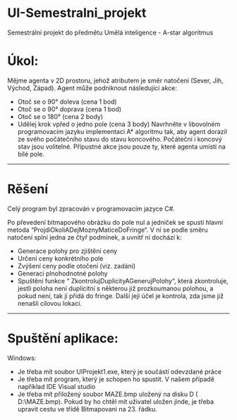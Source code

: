 # UI-Semestralni_projekt
Semestrální projekt do předmětu Umělá inteligence - A-star algoritmus

# Úkol:
Mějme agenta v 2D prostoru, jehož atributem je směr natočení (Sever, Jih, Východ, Západ). Agent může podniknout následující akce:
- Otoč se o 90° doleva (cena 1 bod)
- Otoč se o 90° doprava (cena 1 bod)
- Otoč se o 180° (cena 2 body)
- Udělej krok vpřed o jedno pole (cena 3 body)
Navrhněte v libovolném programovacím jazyku implementaci A* algoritmu tak, aby agent dorazil ze svého počátečního stavu do stavu koncového. Počáteční i koncový stav jsou volitelné. Přípustné akce jsou pouze ty, které agenta umístí na bílé pole.
**********
# Rěšení
Celý program byl zpracován v programovacím jazyce C#. 

Po převedení bitmapového obrázku do pole nul a jedniček se spustí hlavní metoda “ProjdiOkoliADejMoznyMaticeDoFringe“. V ní se podle směru natočení splní jedna ze čtyř podmínek, a uvnitř ní dochází k:
- Generace polohy pro zjištění ceny
- Určení ceny konkrétního pole
- Zvýšení ceny podle otočení (viz. zadání)
- Generaci plnohodnotné polohy
- Spuštění funkce “ ZkontrolujDuplicityAGenerujPolohy“, která zkontroluje, jestli poloha není duplicitní s některou již prozkoumanou polohou, a pokud není, tak jí přidá do fringe. Další její účel je kontrola, zda jsme již nenašli cílovou lokaci.

*****************************
# Spuštění aplikace:
Windows:
- Je třeba mít soubor UIProjekt1.exe, který je součástí odevzdané práce
- Je třeba mít program, který je schopen ho spustit. V našem případě například IDE Visual studio
- Je třeba mít přiložený soubor MAZE.bmp uložený na disku D ( D:\MAZE.bmp). Pokud by ho chtěl mít uživatel uložen jinde, je třeba upravit cestu ve třídě Bitmapovani na 23. řádku.
